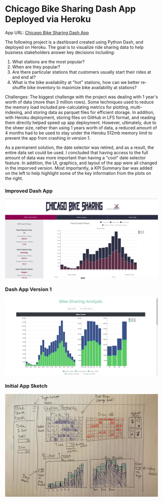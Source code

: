 # Chicago Bike Sharing Dash App Deployed via Heroku   

App URL: [Chicago Bike Sharing Dash App](https://bike-sharing-py-dashapp-44627a5faee5.herokuapp.com/)       

The following project is a dashboard created using Python Dash, and deployed on Heroku. The goal is to visualize ride sharing data to help business stakeholders answer key decisions including:
1. What stations are the most popular?
2. When are they popular?
3. Are there particular stations that customers usually start their rides at and end at?
4. What is the bike availability at "hot" stations, how can we better re-shuffle bike inventory to maximize bike availability at stations?

Challenges:
The biggest challenge with the project was dealing with 1 year's worth of data (more than 3 million rows). Some techniques used to reduce the memory load included pre-calculating metrics for plotting, multi-indexing, and storing data as parquet files for efficient storage. In addition, with Heroku deployment, storing files on GitHub in LFS format, and reading them directly helped speed up app deployment. However, ultimately, due to the sheer size, rather than using 1 years worth of data, a reduced amount of 4 months had to be used to stay under the Heroku 512mb memory limit to prevent the app from crashing in version 1.

As a permanent solution, the date selector was retired, and as a result, the entire data set could be used. I concluded that having access to the full amount of data was more important than having a "cool" date selector feature. In addition, the UI, graphics, and layout of the app were all changed in the imporved version. Most importantly, a KPI Summary bar was added on the left to help highlight some of the key information from the plots on the right.
      

### Improved Dash App    
    
![Deployed Dash App](dash_app_v2.jpg)   

### Dash App Version 1    
     
![Deployed Dash App](dash_app_v1.jpg)    
       
### Initial App Sketch     
        
![Initial Idea](sketch.jpg)

